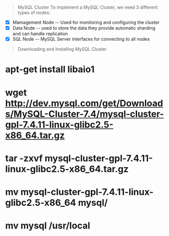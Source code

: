 >MySQL Cluster
To implement a MySQL Cluster, we need 3 different types of nodes:
- [x] Mamagement Node -- Used for monitoring and configuring the cluster
- [x] Data Node -- used to store the data they provide automatic sharding and can handle replication
- [x] SQL Node -- MySQL Server interfaces for connecting to all nodes

>Downloading and Installing MySQL Cluster
# apt-get install libaio1
# wget http://dev.mysql.com/get/Downloads/MySQL-Cluster-7.4/mysql-cluster-gpl-7.4.11-linux-glibc2.5-x86_64.tar.gz
# tar -zxvf mysql-cluster-gpl-7.4.11-linux-glibc2.5-x86_64.tar.gz
# mv mysql-cluster-gpl-7.4.11-linux-glibc2.5-x86_64 mysql/
# mv mysql /usr/local
